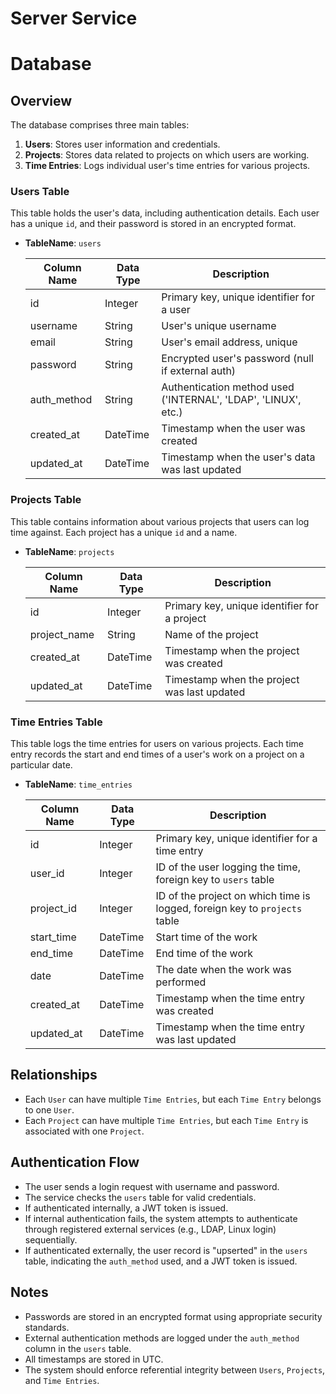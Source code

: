 # Server Service

# Database

## Overview

The database comprises three main tables:

1. **Users**: Stores user information and credentials.
2. **Projects**: Stores data related to projects on which users are working.
3. **Time Entries**: Logs individual user's time entries for various projects.

### Users Table

This table holds the user's data, including authentication details. Each user has a unique `id`, and their password is stored in an encrypted format.

- **TableName**: `users`
  
  | Column Name | Data Type | Description |
  | --- | --- | --- |
  | id | Integer | Primary key, unique identifier for a user |
  | username | String | User's unique username |
  | email | String | User's email address, unique |
  | password | String | Encrypted user's password (null if external auth) |
  | auth_method | String | Authentication method used ('INTERNAL', 'LDAP', 'LINUX', etc.) |
  | created_at | DateTime | Timestamp when the user was created |
  | updated_at | DateTime | Timestamp when the user's data was last updated |

### Projects Table

This table contains information about various projects that users can log time against. Each project has a unique `id` and a name.

- **TableName**: `projects`

  | Column Name | Data Type | Description |
  | --- | --- | --- |
  | id | Integer | Primary key, unique identifier for a project |
  | project_name | String | Name of the project |
  | created_at | DateTime | Timestamp when the project was created |
  | updated_at | DateTime | Timestamp when the project was last updated |

### Time Entries Table

This table logs the time entries for users on various projects. Each time entry records the start and end times of a user's work on a project on a particular date.

- **TableName**: `time_entries`

  | Column Name | Data Type | Description |
  | --- | --- | --- |
  | id | Integer | Primary key, unique identifier for a time entry |
  | user_id | Integer | ID of the user logging the time, foreign key to `users` table |
  | project_id | Integer | ID of the project on which time is logged, foreign key to `projects` table |
  | start_time | DateTime | Start time of the work |
  | end_time | DateTime | End time of the work |
  | date | DateTime | The date when the work was performed |
  | created_at | DateTime | Timestamp when the time entry was created |
  | updated_at | DateTime | Timestamp when the time entry was last updated |

## Relationships

- Each `User` can have multiple `Time Entries`, but each `Time Entry` belongs to one `User`.
- Each `Project` can have multiple `Time Entries`, but each `Time Entry` is associated with one `Project`.

## Authentication Flow

- The user sends a login request with username and password.
- The service checks the `users` table for valid credentials.
- If authenticated internally, a JWT token is issued.
- If internal authentication fails, the system attempts to authenticate through registered external services (e.g., LDAP, Linux login) sequentially.
- If authenticated externally, the user record is "upserted" in the `users` table, indicating the `auth_method` used, and a JWT token is issued.

## Notes

- Passwords are stored in an encrypted format using appropriate security standards.
- External authentication methods are logged under the `auth_method` column in the `users` table.
- All timestamps are stored in UTC.
- The system should enforce referential integrity between `Users`, `Projects`, and `Time Entries`.
